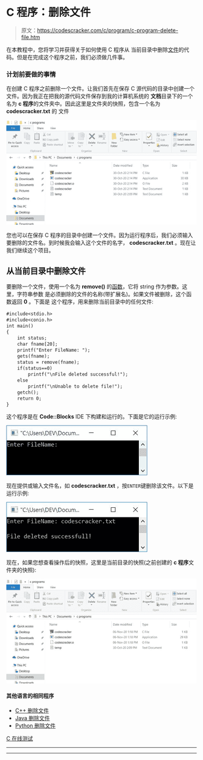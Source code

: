 # C 程序：删除文件

> 原文：<https://codescracker.com/c/program/c-program-delete-file.htm>

在本教程中，您将学习并获得关于如何使用 C 程序从 当前目录中删除[文件](/c/c-file-io.htm)的代码。但是在完成这个程序之前，我们必须做几件事。

### 计划前要做的事情

在创建 C 程序之前删除一个文件。让我们首先在保存 C 源代码的目录中创建一个文件。因为我正在把我的源代码文件保存到我的计算机系统的 **文档**目录下的一个名为 **c 程序**的文件夹中。因此这里是文件夹的快照，包含一个名为 **codescracker.txt** 的 文件

![c delete file](img/078bcf5a045759b95b47c9d6e57c7282.png)

您也可以在保存 C 程序的目录中创建一个文件。因为运行程序后，我们必须输入要删除的文件名。到时候我会输入这个文件的名字， **codescracker.txt** 。现在让我们继续这个项目。

## 从当前目录中删除文件

要删除一个文件，使用一个名为 **remove()** 的[函数](/c/c-functions.htm)，它将 string 作为参数。这里，字符串参数 是必须删除的文件的名称(带扩展名)。如果文件被删除，这个函数返回 **0** 。下面是 这个程序，用来删除当前目录中的任何文件:

```
#include<stdio.h>
#include<conio.h>
int main()
{
    int status;
    char fname[20];
    printf("Enter FileName: ");
    gets(fname);
    status = remove(fname);
    if(status==0)
        printf("\nFile deleted successful!");
    else
        printf("\nUnable to delete file!");
    getch();
    return 0;
}
```

这个程序是在 **Code::Blocks** IDE 下构建和运行的。下面是它的运行示例:

![c program to delete files](img/79db070fb728287c150ab3d986ca5da3.png)

现在提供或输入文件名，如 **codescracker.txt** ，按`ENTER`键删除该文件。以下是运行示例:

![delete a file in c](img/78ac573ff2e98bff7df5d2099b6cd57e.png)

现在，如果您想查看操作后的快照，这里是当前目录的快照(之前创建的 **c 程序**文件夹的快照):

![c program delete file from directory](img/411626a591b0a5382db1f078444e765d.png)

#### 其他语言的相同程序

*   [C++ 删除文件](/cpp/program/cpp-program-delete-file.htm)
*   [Java 删除文件](/java/program/java-program-delete-file.htm)
*   [Python 删除文件](/python/program/python-program-delete-files.htm)

[C 在线测试](/exam/showtest.php?subid=2)

* * *

* * *